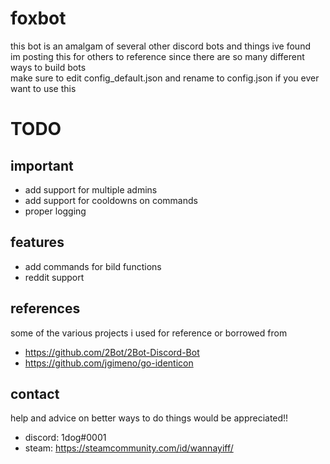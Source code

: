 # foxbot
this bot is an amalgam of several other discord bots and things ive found  
im posting this for others to reference since there are so many different ways to build bots  
make sure to edit config_default.json and rename to config.json if you ever want to use this  

# TODO
## important
* add support for multiple admins
* add support for cooldowns on commands
* proper logging

## features
* add commands for bild functions
* reddit support

## references
some of the various projects i used for reference or borrowed from
* https://github.com/2Bot/2Bot-Discord-Bot
* https://github.com/jgimeno/go-identicon

## contact
help and advice on better ways to do things would be appreciated!!
* discord: 1dog#0001
* steam: https://steamcommunity.com/id/wannayiff/
